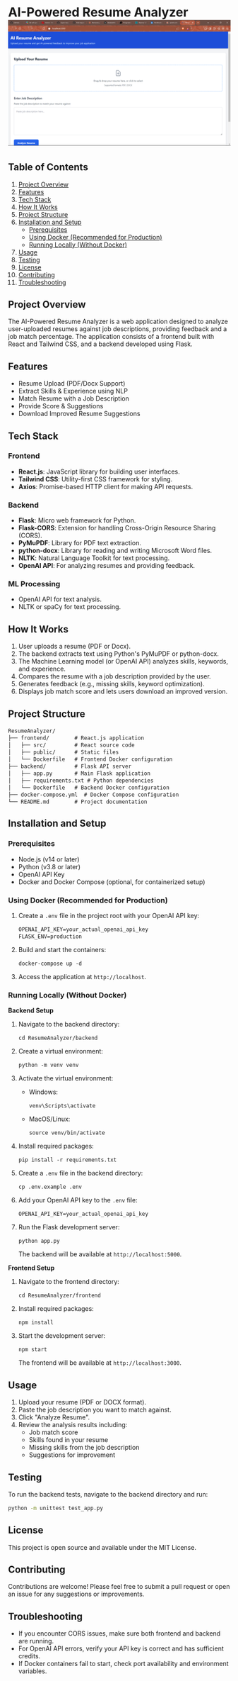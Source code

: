 # AI-Powered Resume Analyzer ![Alt Text](img.png)


## Table of Contents
1. [Project Overview](#project-overview)
2. [Features](#features)
3. [Tech Stack](#tech-stack)
4. [How It Works](#how-it-works)
5. [Project Structure](#project-structure)
6. [Installation and Setup](#installation-and-setup)
   - [Prerequisites](#prerequisites)
   - [Using Docker (Recommended for Production)](#using-docker-recommended-for-production)
   - [Running Locally (Without Docker)](#running-locally-without-docker)
7. [Usage](#usage)
8. [Testing](#testing)
9. [License](#license)
10. [Contributing](#contributing)
11. [Troubleshooting](#troubleshooting)

## Project Overview
The AI-Powered Resume Analyzer is a web application designed to analyze user-uploaded resumes against job descriptions, providing feedback and a job match percentage. The application consists of a frontend built with React and Tailwind CSS, and a backend developed using Flask.

## Features
- Resume Upload (PDF/Docx Support)
- Extract Skills & Experience using NLP
- Match Resume with a Job Description
- Provide Score & Suggestions
- Download Improved Resume Suggestions

## Tech Stack
### Frontend
- **React.js**: JavaScript library for building user interfaces.
- **Tailwind CSS**: Utility-first CSS framework for styling.
- **Axios**: Promise-based HTTP client for making API requests.

### Backend
- **Flask**: Micro web framework for Python.
- **Flask-CORS**: Extension for handling Cross-Origin Resource Sharing (CORS).
- **PyMuPDF**: Library for PDF text extraction.
- **python-docx**: Library for reading and writing Microsoft Word files.
- **NLTK**: Natural Language Toolkit for text processing.
- **OpenAI API**: For analyzing resumes and providing feedback.

### ML Processing
- OpenAI API for text analysis.
- NLTK or spaCy for text processing.

## How It Works
1. User uploads a resume (PDF or Docx).
2. The backend extracts text using Python's PyMuPDF or python-docx.
3. The Machine Learning model (or OpenAI API) analyzes skills, keywords, and experience.
4. Compares the resume with a job description provided by the user.
5. Generates feedback (e.g., missing skills, keyword optimization).
6. Displays job match score and lets users download an improved version.

## Project Structure
```
ResumeAnalyzer/
├── frontend/        # React.js application
│   ├── src/         # React source code
│   ├── public/      # Static files
│   └── Dockerfile   # Frontend Docker configuration
├── backend/         # Flask API server
│   ├── app.py       # Main Flask application
│   ├── requirements.txt # Python dependencies
│   └── Dockerfile   # Backend Docker configuration
├── docker-compose.yml  # Docker Compose configuration
└── README.md        # Project documentation
```

## Installation and Setup
### Prerequisites
- Node.js (v14 or later)
- Python (v3.8 or later)
- OpenAI API Key
- Docker and Docker Compose (optional, for containerized setup)

### Using Docker (Recommended for Production)
1. Create a `.env` file in the project root with your OpenAI API key:
   ```
   OPENAI_API_KEY=your_actual_openai_api_key
   FLASK_ENV=production
   ```

2. Build and start the containers:
   ```
   docker-compose up -d
   ```

3. Access the application at `http://localhost`.

### Running Locally (Without Docker)
**Backend Setup**
1. Navigate to the backend directory:
   ```
   cd ResumeAnalyzer/backend
   ```

2. Create a virtual environment:
   ```
   python -m venv venv
   ```

3. Activate the virtual environment:
   - Windows:
     ```
     venv\Scripts\activate
     ```
   - MacOS/Linux:
     ```
     source venv/bin/activate
     ```

4. Install required packages:
   ```
   pip install -r requirements.txt
   ```

5. Create a `.env` file in the backend directory:
   ```
   cp .env.example .env
   ```

6. Add your OpenAI API key to the `.env` file:
   ```
   OPENAI_API_KEY=your_actual_openai_api_key
   ```

7. Run the Flask development server:
   ```
   python app.py
   ```
   The backend will be available at `http://localhost:5000`.

**Frontend Setup**
1. Navigate to the frontend directory:
   ```
   cd ResumeAnalyzer/frontend
   ```

2. Install required packages:
   ```
   npm install
   ```

3. Start the development server:
   ```
   npm start
   ```
   The frontend will be available at `http://localhost:3000`.

## Usage
1. Upload your resume (PDF or DOCX format).
2. Paste the job description you want to match against.
3. Click "Analyze Resume".
4. Review the analysis results including:
   - Job match score
   - Skills found in your resume
   - Missing skills from the job description
   - Suggestions for improvement

## Testing
To run the backend tests, navigate to the backend directory and run:
```bash
python -m unittest test_app.py
```

## License
This project is open source and available under the MIT License.

## Contributing
Contributions are welcome! Please feel free to submit a pull request or open an issue for any suggestions or improvements.

## Troubleshooting
- If you encounter CORS issues, make sure both frontend and backend are running.
- For OpenAI API errors, verify your API key is correct and has sufficient credits.
- If Docker containers fail to start, check port availability and environment variables.
